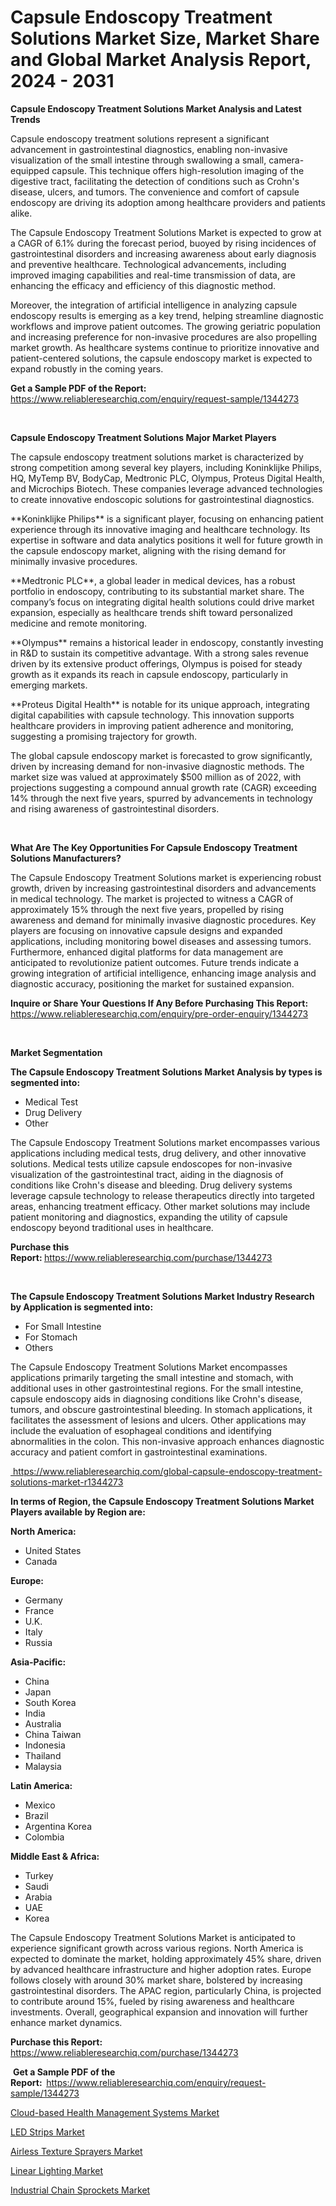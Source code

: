 <p><h1>Capsule Endoscopy Treatment Solutions Market Size, Market Share and Global Market Analysis Report, 2024 - 2031</h1></p><p><strong>Capsule Endoscopy Treatment Solutions Market Analysis and Latest Trends</strong></p>
<p><p>Capsule endoscopy treatment solutions represent a significant advancement in gastrointestinal diagnostics, enabling non-invasive visualization of the small intestine through swallowing a small, camera-equipped capsule. This technique offers high-resolution imaging of the digestive tract, facilitating the detection of conditions such as Crohn's disease, ulcers, and tumors. The convenience and comfort of capsule endoscopy are driving its adoption among healthcare providers and patients alike.</p><p>The Capsule Endoscopy Treatment Solutions Market is expected to grow at a CAGR of 6.1% during the forecast period, buoyed by rising incidences of gastrointestinal disorders and increasing awareness about early diagnosis and preventive healthcare. Technological advancements, including improved imaging capabilities and real-time transmission of data, are enhancing the efficacy and efficiency of this diagnostic method. </p><p>Moreover, the integration of artificial intelligence in analyzing capsule endoscopy results is emerging as a key trend, helping streamline diagnostic workflows and improve patient outcomes. The growing geriatric population and increasing preference for non-invasive procedures are also propelling market growth. As healthcare systems continue to prioritize innovative and patient-centered solutions, the capsule endoscopy market is expected to expand robustly in the coming years.</p></p>
<p><strong>Get a Sample PDF of the Report:&nbsp;</strong> <a href="https://www.reliableresearchiq.com/enquiry/request-sample/1344273?utm_campaign=1141&utm_medium=2&utm_source=Github&utm_content=ia&utm_term=30092024&utm_id=capsule-endoscopy-treatment-solutions">https://www.reliableresearchiq.com/enquiry/request-sample/1344273</a></p>
<p>&nbsp;</p>
<p><strong>Capsule Endoscopy Treatment Solutions Major Market Players</strong></p>
<p><p>The capsule endoscopy treatment solutions market is characterized by strong competition among several key players, including Koninklijke Philips, HQ, MyTemp BV, BodyCap, Medtronic PLC, Olympus, Proteus Digital Health, and Microchips Biotech. These companies leverage advanced technologies to create innovative endoscopic solutions for gastrointestinal diagnostics.</p><p>**Koninklijke Philips** is a significant player, focusing on enhancing patient experience through its innovative imaging and healthcare technology. Its expertise in software and data analytics positions it well for future growth in the capsule endoscopy market, aligning with the rising demand for minimally invasive procedures.</p><p>**Medtronic PLC**, a global leader in medical devices, has a robust portfolio in endoscopy, contributing to its substantial market share. The company’s focus on integrating digital health solutions could drive market expansion, especially as healthcare trends shift toward personalized medicine and remote monitoring.</p><p>**Olympus** remains a historical leader in endoscopy, constantly investing in R&D to sustain its competitive advantage. With a strong sales revenue driven by its extensive product offerings, Olympus is poised for steady growth as it expands its reach in capsule endoscopy, particularly in emerging markets.</p><p>**Proteus Digital Health** is notable for its unique approach, integrating digital capabilities with capsule technology. This innovation supports healthcare providers in improving patient adherence and monitoring, suggesting a promising trajectory for growth.</p><p>The global capsule endoscopy market is forecasted to grow significantly, driven by increasing demand for non-invasive diagnostic methods. The market size was valued at approximately $500 million as of 2022, with projections suggesting a compound annual growth rate (CAGR) exceeding 14% through the next five years, spurred by advancements in technology and rising awareness of gastrointestinal disorders.</p></p>
<p>&nbsp;</p>
<p><strong>What Are The Key Opportunities For Capsule Endoscopy Treatment Solutions Manufacturers?</strong></p>
<p><p>The Capsule Endoscopy Treatment Solutions market is experiencing robust growth, driven by increasing gastrointestinal disorders and advancements in medical technology. The market is projected to witness a CAGR of approximately 15% through the next five years, propelled by rising awareness and demand for minimally invasive diagnostic procedures. Key players are focusing on innovative capsule designs and expanded applications, including monitoring bowel diseases and assessing tumors. Furthermore, enhanced digital platforms for data management are anticipated to revolutionize patient outcomes. Future trends indicate a growing integration of artificial intelligence, enhancing image analysis and diagnostic accuracy, positioning the market for sustained expansion.</p></p>
<p><strong>Inquire or Share Your Questions If Any Before Purchasing This Report:</strong> <a href="https://www.reliableresearchiq.com/enquiry/pre-order-enquiry/1344273?utm_campaign=1141&utm_medium=2&utm_source=Github&utm_content=ia&utm_term=30092024&utm_id=capsule-endoscopy-treatment-solutions">https://www.reliableresearchiq.com/enquiry/pre-order-enquiry/1344273</a></p>
<p>&nbsp;</p>
<p><strong>Market Segmentation</strong></p>
<p><strong>The Capsule Endoscopy Treatment Solutions Market Analysis by types is segmented into:</strong></p>
<p><ul><li>Medical Test</li><li>Drug Delivery</li><li>Other</li></ul></p>
<p><p>The Capsule Endoscopy Treatment Solutions market encompasses various applications including medical tests, drug delivery, and other innovative solutions. Medical tests utilize capsule endoscopes for non-invasive visualization of the gastrointestinal tract, aiding in the diagnosis of conditions like Crohn's disease and bleeding. Drug delivery systems leverage capsule technology to release therapeutics directly into targeted areas, enhancing treatment efficacy. Other market solutions may include patient monitoring and diagnostics, expanding the utility of capsule endoscopy beyond traditional uses in healthcare.</p></p>
<p><strong>Purchase this Report:&nbsp;</strong><a href="https://www.reliableresearchiq.com/purchase/1344273?utm_campaign=1141&utm_medium=2&utm_source=Github&utm_content=ia&utm_term=30092024&utm_id=capsule-endoscopy-treatment-solutions">https://www.reliableresearchiq.com/purchase/1344273</a></p>
<p>&nbsp;</p>
<p><strong>The Capsule Endoscopy Treatment Solutions Market Industry Research by Application is segmented into:</strong></p>
<p><ul><li>For Small Intestine</li><li>For Stomach</li><li>Others</li></ul></p>
<p><p>The Capsule Endoscopy Treatment Solutions Market encompasses applications primarily targeting the small intestine and stomach, with additional uses in other gastrointestinal regions. For the small intestine, capsule endoscopy aids in diagnosing conditions like Crohn's disease, tumors, and obscure gastrointestinal bleeding. In stomach applications, it facilitates the assessment of lesions and ulcers. Other applications may include the evaluation of esophageal conditions and identifying abnormalities in the colon. This non-invasive approach enhances diagnostic accuracy and patient comfort in gastrointestinal examinations.</p></p>
<p><a href="https://www.reliableresearchiq.com/global-capsule-endoscopy-treatment-solutions-market-r1344273?utm_campaign=1141&utm_medium=2&utm_source=Github&utm_content=ia&utm_term=30092024&utm_id=capsule-endoscopy-treatment-solutions">&nbsp;https://www.reliableresearchiq.com/global-capsule-endoscopy-treatment-solutions-market-r1344273</a></p>
<p><strong>In terms of Region, the Capsule Endoscopy Treatment Solutions Market Players available by Region are:</strong></p>
<p>
    <p> <strong> North America: </strong>
        <ul>
            <li>United States</li>
            <li>Canada</li>
        </ul>
        </p> 
    <p> <strong> Europe: </strong>
        <ul>
            <li>Germany</li>
            <li>France</li>
            <li>U.K.</li>
            <li>Italy</li>
            <li>Russia</li>
        </ul>
        </p> 
    <p> <strong> Asia-Pacific: </strong>
        <ul>
            <li>China</li>
            <li>Japan</li>
            <li>South Korea</li>
            <li>India</li>
            <li>Australia</li>
            <li>China Taiwan</li>
            <li>Indonesia</li>
            <li>Thailand</li>
            <li>Malaysia</li>
        </ul>
        </p> 
    <p> <strong> Latin America: </strong>
        <ul>
            <li>Mexico</li>
            <li>Brazil</li>
            <li>Argentina Korea</li>
            <li>Colombia</li>
        </ul>
        </p> 
    <p> <strong> Middle East & Africa: </strong>
        <ul>
            <li>Turkey</li>
            <li>Saudi</li>
            <li>Arabia</li>
            <li>UAE</li>
            <li>Korea</li>
        </ul>
    </p>
    </p>
<p><p>The Capsule Endoscopy Treatment Solutions Market is anticipated to experience significant growth across various regions. North America is expected to dominate the market, holding approximately 45% share, driven by advanced healthcare infrastructure and higher adoption rates. Europe follows closely with around 30% market share, bolstered by increasing gastrointestinal disorders. The APAC region, particularly China, is projected to contribute around 15%, fueled by rising awareness and healthcare investments. Overall, geographical expansion and innovation will further enhance market dynamics.</p></p>
<p><strong>Purchase this Report: </strong><a href="https://www.reliableresearchiq.com/purchase/1344273?utm_campaign=1141&utm_medium=2&utm_source=Github&utm_content=ia&utm_term=30092024&utm_id=capsule-endoscopy-treatment-solutions">https://www.reliableresearchiq.com/purchase/1344273</a></p>
<p>&nbsp;<strong>Get a Sample PDF of the Report:&nbsp;&nbsp;</strong><a href="https://www.reliableresearchiq.com/enquiry/request-sample/1344273?utm_campaign=1141&utm_medium=2&utm_source=Github&utm_content=ia&utm_term=30092024&utm_id=capsule-endoscopy-treatment-solutions">https://www.reliableresearchiq.com/enquiry/request-sample/1344273</a></p>
<p><strong></strong></p>
<p><p><a href="https://github.com/juniordelafrance/Market-Research-Report-List-5/blob/main/cloud-based-health-management-systems-market.md?utm_campaign=1141&utm_medium=2&utm_source=Github&utm_content=ia&utm_term=30092024&utm_id=capsule-endoscopy-treatment-solutions">Cloud-based Health Management Systems Market</a></p><p><a href="https://issuu.com/reportprime-2/docs/led-strips-market-size-2030.pptx_1b6ab14ca87336?utm_campaign=1141&utm_medium=2&utm_source=Github&utm_content=ia&utm_term=30092024&utm_id=capsule-endoscopy-treatment-solutions">LED Strips Market</a></p><p><a href="https://www.linkedin.com/pulse/airless-texture-sprayers-market-global-regional-analysis-zwz0e?utm_campaign=1141&utm_medium=2&utm_source=Github&utm_content=ia&utm_term=30092024&utm_id=capsule-endoscopy-treatment-solutions">Airless Texture Sprayers Market</a></p><p><a href="https://issuu.com/reportprime-2/docs/linear-lighting-market-size-2030.pp_73c38709e1365b?utm_campaign=1141&utm_medium=2&utm_source=Github&utm_content=ia&utm_term=30092024&utm_id=capsule-endoscopy-treatment-solutions">Linear Lighting Market</a></p><p><a href="https://www.linkedin.com/pulse/industrial-chain-sprockets-market-research-report-includes-xmpne?utm_campaign=1141&utm_medium=2&utm_source=Github&utm_content=ia&utm_term=30092024&utm_id=capsule-endoscopy-treatment-solutions">Industrial Chain Sprockets Market</a></p></p>